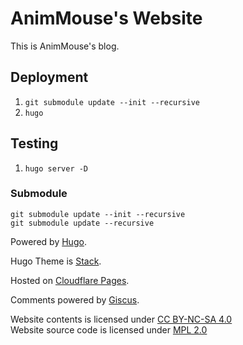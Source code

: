 # AnimMouse's Website
This is AnimMouse's blog.

## Deployment
1. `git submodule update --init --recursive`
2. `hugo`

## Testing
1. `hugo server -D`

### Submodule
```
git submodule update --init --recursive
git submodule update --recursive
```

Powered by [Hugo](https://gohugo.io).

Hugo Theme is [Stack](https://github.com/CaiJimmy/hugo-theme-stack).

Hosted on [Cloudflare Pages](https://pages.cloudflare.com).

Comments powered by [Giscus](https://giscus.app).

Website contents is licensed under [CC BY-NC-SA 4.0](https://creativecommons.org/licenses/by-nc-sa/4.0/)\
Website source code is licensed under [MPL 2.0](https://www.mozilla.org/en-US/MPL/2.0/)